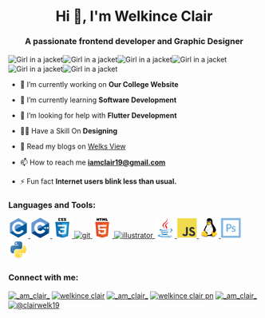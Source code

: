 <h1 align="center" >Hi 👋, I'm Welkince Clair</h1>
<h3 align="center">A passionate frontend developer and Graphic Designer</h3>

<img src="https://media.tenor.com/uZv4t9KXvCMAAAAC/rainbow-cat-rainbow.gif" align="center" class="center" alt="Girl in a jacket" width="150" height="100"><img src="https://media.tenor.com/uZv4t9KXvCMAAAAC/rainbow-cat-rainbow.gif" align="center" class="center" alt="Girl in a jacket" width="150" height="100"><img src="https://media.tenor.com/uZv4t9KXvCMAAAAC/rainbow-cat-rainbow.gif" align="center" class="center" alt="Girl in a jacket" width="150" height="100"><img src="https://media.tenor.com/uZv4t9KXvCMAAAAC/rainbow-cat-rainbow.gif" align="center" class="center" alt="Girl in a jacket" width="150" height="100"><img src="https://media.tenor.com/uZv4t9KXvCMAAAAC/rainbow-cat-rainbow.gif" align="center" class="center" alt="Girl in a jacket" width="150" height="100"><img src="https://media.tenor.com/uZv4t9KXvCMAAAAC/rainbow-cat-rainbow.gif" align="center" class="center" alt="Girl in a jacket" width="150" height="100">

- 🔭 I’m currently working on **Our College Website**

- 🌱 I’m currently learning **Software Development**

- 🤝 I’m looking for help with **Flutter Development**

- 🤹🏽 Have a Skill On **Designing**

- 📝 Read my blogs on [Welks View](https://medium.com/@clairwelk19)

- 📫 How to reach me **iamclair19@gmail.com**

- ⚡ Fun fact **Internet users blink less than usual.**


<h3 align="left">Languages and Tools:</h3>
<p align="left"> <a href="https://www.cprogramming.com/" target="_blank" rel="noreferrer"> <img src="https://raw.githubusercontent.com/devicons/devicon/master/icons/c/c-original.svg" alt="c" width="40" height="40"/> </a> <a href="https://www.w3schools.com/cpp/" target="_blank" rel="noreferrer"> <img src="https://raw.githubusercontent.com/devicons/devicon/master/icons/cplusplus/cplusplus-original.svg" alt="cplusplus" width="40" height="40"/> </a> <a href="https://www.w3schools.com/css/" target="_blank" rel="noreferrer"> <img src="https://raw.githubusercontent.com/devicons/devicon/master/icons/css3/css3-original-wordmark.svg" alt="css3" width="40" height="40"/> </a> <a href="https://git-scm.com/" target="_blank" rel="noreferrer"> <img src="https://www.vectorlogo.zone/logos/git-scm/git-scm-icon.svg" alt="git" width="40" height="40"/> </a> <a href="https://www.w3.org/html/" target="_blank" rel="noreferrer"> <img src="https://raw.githubusercontent.com/devicons/devicon/master/icons/html5/html5-original-wordmark.svg" alt="html5" width="40" height="40"/> </a> <a href="https://www.adobe.com/in/products/illustrator.html" target="_blank" rel="noreferrer"> <img src="https://www.vectorlogo.zone/logos/adobe_illustrator/adobe_illustrator-icon.svg" alt="illustrator" width="40" height="40"/> </a> <a href="https://www.java.com" target="_blank" rel="noreferrer"> <img src="https://raw.githubusercontent.com/devicons/devicon/master/icons/java/java-original.svg" alt="java" width="40" height="40"/> </a> <a href="https://developer.mozilla.org/en-US/docs/Web/JavaScript" target="_blank" rel="noreferrer"> <img src="https://raw.githubusercontent.com/devicons/devicon/master/icons/javascript/javascript-original.svg" alt="javascript" width="40" height="40"/> </a> <a href="https://www.linux.org/" target="_blank" rel="noreferrer"> <img src="https://raw.githubusercontent.com/devicons/devicon/master/icons/linux/linux-original.svg" alt="linux" width="40" height="40"/> </a> <a href="https://www.photoshop.com/en" target="_blank" rel="noreferrer"> <img src="https://raw.githubusercontent.com/devicons/devicon/master/icons/photoshop/photoshop-line.svg" alt="photoshop" width="40" height="40"/> </a> <a href="https://www.python.org" target="_blank" rel="noreferrer"> <img src="https://raw.githubusercontent.com/devicons/devicon/master/icons/python/python-original.svg" alt="python" width="40" height="40"/> </a> </p>
 
<h3 align="left">Connect with me:</h3>
<p align="left">
<a href="https://twitter.com/_am_clair_" target="blank"><img align="center" src="https://raw.githubusercontent.com/rahuldkjain/github-profile-readme-generator/master/src/images/icons/Social/twitter.svg" alt="_am_clair_" height="30" width="40" /></a>
<a href="https://www.facebook.com/people/Welkince-Clair/100004889509223/" target="blank"><img align="center" src="https://raw.githubusercontent.com/rahuldkjain/github-profile-readme-generator/master/src/images/icons/Social/facebook.svg" alt="welkince clair" height="30" width="40" /></a>
<a href="https://instagram.com/_am_clair_" target="blank"><img align="center" src="https://raw.githubusercontent.com/rahuldkjain/github-profile-readme-generator/master/src/images/icons/Social/instagram.svg" alt="_am_clair_" height="30" width="40" /></a>
<a href="https://linkedin.com/in/welkince clair pn" target="blank"><img align="center" src="https://raw.githubusercontent.com/rahuldkjain/github-profile-readme-generator/master/src/images/icons/Social/linked-in-alt.svg" alt="welkince clair pn" height="30" width="40" /></a>
<a href="https://discord.com/users/am_clair#4741" target="blank"><img align="center" src="https://pnggrid.com/wp-content/uploads/2021/05/Discord-Logo-Circle-1024x1024.png" alt="_am_clair_" height="40" width="40" /></a>
<a href="https://medium.com/@clairwelk19" target="blank"><img align="center" src="https://play-lh.googleusercontent.com/hB9t3Z-mi284_49HA3nAuhO-W5Cyhje7r2P9McdgORoVCd-0SV54c12NMQWLHnqALw" alt="@clairwelk19" height="40" width="40" /></a>
</p>
